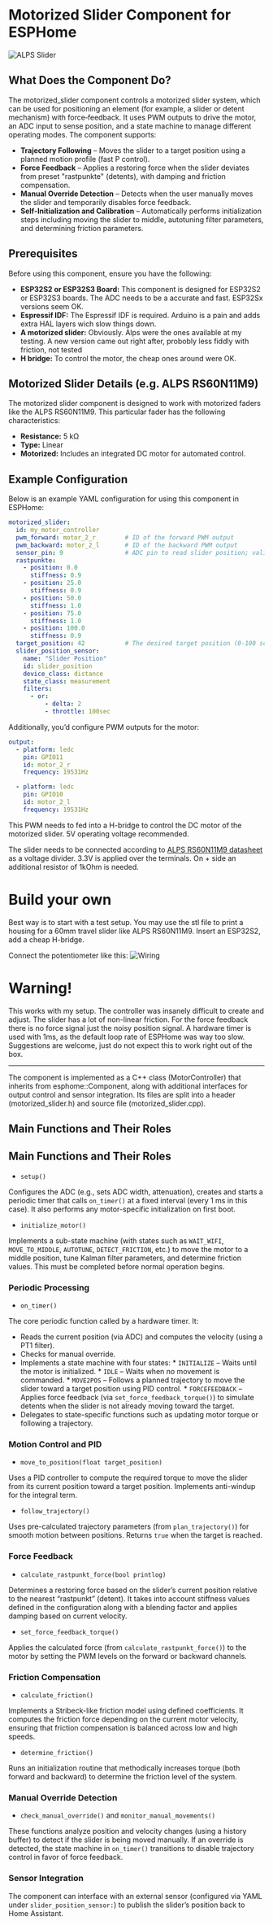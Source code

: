 # Motorized Slider Component for ESPHome

![ALPS Slider](images/alps-slider_2.jpg)

## What Does the Component Do?

The motorized_slider component controls a motorized slider system, which can be used for positioning an element (for example, a slider or detent mechanism) with force‐feedback. It uses PWM outputs to drive the motor, an ADC input to sense position, and a state machine to manage different operating modes. The component supports:

- **Trajectory Following** – Moves the slider to a target position using a planned motion profile (fast P control).
- **Force Feedback** – Applies a restoring force when the slider deviates from preset "rastpunkte" (detents), with damping and friction compensation.
- **Manual Override Detection** – Detects when the user manually moves the slider and temporarily disables force feedback.
- **Self-Initialization and Calibration** – Automatically performs initialization steps including moving the slider to middle, autotuning filter parameters, and determining friction parameters.

## Prerequisites

Before using this component, ensure you have the following:

- **ESP32S2 or ESP32S3 Board:** This component is designed for ESP32S2 or ESP32S3 boards. The ADC needs to be a accurate and fast. ESP32Sx versions seem OK.
- **Espressif IDF:** The Espressif IDF is required. Arduino is a pain and adds extra HAL layers wich slow things down.
- **A motorized slider:** Obviously. Alps were the ones available at my testing. A new version came out right after, probobly less fiddly with friction, not tested
- **H bridge:** To control the motor, the cheap ones around were OK.

## Motorized Slider Details (e.g. ALPS RS60N11M9)

The motorized slider component is designed to work with motorized faders like the ALPS RS60N11M9. This particular fader has the following characteristics:

- **Resistance:** 5 kΩ
- **Type:** Linear
- **Motorized:** Includes an integrated DC motor for automated control.

## Example Configuration

Below is an example YAML configuration for using this component in ESPHome:

```yaml
motorized_slider:
  id: my_motor_controller
  pwm_forward: motor_2_r        # ID of the forward PWM output
  pwm_backward: motor_2_l       # ID of the backward PWM output
  sensor_pin: 9                 # ADC pin to read slider position; validated via a custom ADC PIN validator
  rastpunkte:
    - position: 0.0
      stiffness: 0.9
    - position: 25.0
      stiffness: 0.9
    - position: 50.0  
      stiffness: 1.0
    - position: 75.0
      stiffness: 1.0
    - position: 100.0
      stiffness: 0.9
  target_position: 42           # The desired target position (0-100 scale)
  slider_position_sensor:
    name: "Slider Position"
    id: slider_position
    device_class: distance
    state_class: measurement
    filters:
      - or: 
          - delta: 2
          - throttle: 100sec
```
Additionally, you’d configure PWM outputs for the motor:
```yaml
output:
  - platform: ledc
    pin: GPIO11
    id: motor_2_r
    frequency: 19531Hz

  - platform: ledc
    pin: GPIO10
    id: motor_2_l
    frequency: 19531Hz
```

This PWM needs to fed into a H-bridge to control the DC motor of the motorized slider. 5V operating voltage recommended.

The slider needs to be connected according to [ALPS RS60N11M9 datasheet](https://tech.alpsalpine.com/e/products/detail/RS60N11M9A0E/) as a voltage divider.
3.3V is applied over the terminals. On + side an additional resistor of 1kOhm is needed.

# Build your own

Best way is to start with a test setup. You may use the stl file to print a housing for a 60mm travel slider like ALPS RS60N11M9. Insert an ESP32S2, add a cheap H-bridge.

Connect the potentiometer like this:
![Wiring](images/slider-pot-wiring.png)


# Warning! 

This works with my setup. The controller was insanely difficult to create and adjust. The slider has a lot of non-linear friction. For the force feedback there is no force signal just the noisy position signal. A hardware timer is used with 1ms, as the default loop rate of ESPHome was way too slow.
Suggestions are welcome, just do not expect this to work right out of the box.


---

The component is implemented as a C++ class (MotorController) that inherits from esphome::Component, along with additional interfaces for output control and sensor integration. Its files are split into a header (motorized_slider.h) and source file (motorized_slider.cpp).

## Main Functions and Their Roles

## Main Functions and Their Roles

*   `setup()`

  Configures the ADC (e.g., sets ADC width, attenuation), creates and starts a periodic timer that calls `on_timer()` at a fixed interval (every 1 ms in this case). It also performs any motor-specific initialization on first boot.
*   `initialize_motor()`

  Implements a sub-state machine (with states such as `WAIT_WIFI`, `MOVE_TO_MIDDLE`, `AUTOTUNE`, `DETECT_FRICTION`, etc.) to move the motor to a middle position, tune Kalman filter parameters, and determine friction values. This must be completed before normal operation begins.

### Periodic Processing

*   `on_timer()`

  The core periodic function called by a hardware timer. It:

  *   Reads the current position (via ADC) and computes the velocity (using a PT1 filter).
  *   Checks for manual override.
  *   Implements a state machine with four states:
    *   `INITIALIZE` – Waits until the motor is initialized.
    *   `IDLE` – Waits when no movement is commanded.
    *   `MOVE2POS` – Follows a planned trajectory to move the slider toward a target position using PID control.
    *   `FORCEFEEDBACK` – Applies force feedback (via `set_force_feedback_torque()`) to simulate detents when the slider is not already moving toward the target.
  *   Delegates to state-specific functions such as updating motor torque or following a trajectory.

### Motion Control and PID

*   `move_to_position(float target_position)`

  Uses a PID controller to compute the required torque to move the slider from its current position toward a target position. Implements anti-windup for the integral term.
*   `follow_trajectory()`

  Uses pre-calculated trajectory parameters (from `plan_trajectory()`) for smooth motion between positions. Returns `true` when the target is reached.

### Force Feedback

*   `calculate_rastpunkt_force(bool printlog)`

  Determines a restoring force based on the slider’s current position relative to the nearest “rastpunkt” (detent). It takes into account stiffness values defined in the configuration along with a blending factor and applies damping based on current velocity.
*   `set_force_feedback_torque()`

  Applies the calculated force (from `calculate_rastpunkt_force()`) to the motor by setting the PWM levels on the forward or backward channels.

### Friction Compensation

*   `calculate_friction()`

  Implements a Stribeck-like friction model using defined coefficients. It computes the friction force depending on the current motor velocity, ensuring that friction compensation is balanced across low and high speeds.
*   `determine_friction()`

  Runs an initialization routine that methodically increases torque (both forward and backward) to determine the friction level of the system.

### Manual Override Detection

*   `check_manual_override()` and `monitor_manual_movements()`

  These functions analyze position and velocity changes (using a history buffer) to detect if the slider is being moved manually. If an override is detected, the state machine in `on_timer()` transitions to disable trajectory control in favor of force feedback.

### Sensor Integration

The component can interface with an external sensor (configured via YAML under `slider_position_sensor:`) to publish the slider’s position back to Home Assistant.

